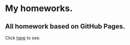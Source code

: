 # My homeworks.
## All homework based on GitHub Pages.
Click [here](https://maxtarasenko.github.io/goit-fe-course/git) to see.
